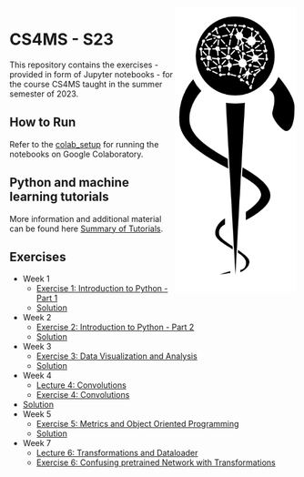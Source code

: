 <img src="images/logo_CS_MS_final.png" height="500" align="right"> 

# CS4MS - S23

This repository contains the exercises - provided in form of Jupyter notebooks - for the course CS4MS taught in the summer semester of 2023.

## How to Run

Refer to the [colab_setup](documents/colab_setup.md) for running the notebooks on Google Colaboratory.

## Python and machine learning tutorials

More information and additional material can be found here [Summary of Tutorials](documents/ListOfTutorials.md).

## Exercises
- Week 1
  - [Exercise 1: Introduction to Python - Part 1](https://colab.research.google.com/github/CS4MS/CS4MS_S23/blob/main/exercises/Exercise_1.ipynb)
  - [Solution](https://colab.research.google.com/github/CS4MS/CS4MS_S23/blob/main/solutions/Exercise_1_Solution.ipynb)
- Week 2
  - [Exercise 2: Introduction to Python - Part 2](https://colab.research.google.com/github/CS4MS/CS4MS_S23/blob/main/exercises/Exercise_2.ipynb)
  - [Solution](https://colab.research.google.com/github/CS4MS/CS4MS_S23/blob/main/solutions/Exercise_2_Solution.ipynb)
- Week 3
  - [Exercise 3: Data Visualization and Analysis](https://colab.research.google.com/github/CS4MS/CS4MS_S23/blob/main/exercises/Exercise_3.ipynb)
  - [Solution](https://colab.research.google.com/github/CS4MS/CS4MS_S23/blob/main/solutions/Exercise_3_Solution.ipynb)
- Week 4
  - [Lecture 4: Convolutions](https://colab.research.google.com/github/CS4MS/CS4MS_S23/blob/main/lectures/Lecture_4.ipynb)
  - [Exercise 4: Convolutions](https://colab.research.google.com/github/CS4MS/CS4MS_S23/blob/main/exercises/Exercise_4.ipynb)
 - [Solution](https://colab.research.google.com/github/CS4MS/CS4MS_S23/blob/main/solutions/Exercise_4_Solution.ipynb)
- Week 5
  - [Exercise 5: Metrics and Object Oriented Programming](https://colab.research.google.com/github/CS4MS/CS4MS_S23/blob/main/exercises/Exercise_5.ipynb)
  - [Solution](https://colab.research.google.com/github/CS4MS/CS4MS_S23/blob/main/solutions/Exercise_5_Solution.ipynb)
- Week 7
  - [Lecture 6: Transformations and Dataloader](https://colab.research.google.com/github/CS4MS/CS4MS_S23/blob/main/lectures/Lecture_6.ipynb)
  - [Exercise 6: Confusing pretrained Network with Transformations](https://colab.research.google.com/github/CS4MS/CS4MS_S23/blob/main/exercises/Exercise_6.ipynb) 
  <!--- - [Solution](https://colab.research.google.com/github/CS4MS/CS4MS_S23/blob/main/solutions/Exercise_6_Solution.ipynb)
- Week 7
  - [Exercise 7: Network Setup and First Training - part 1](https://colab.research.google.com/github/CS4MS/CS4MS_S23/blob/main/exercises/Exercise_7.ipynb)
  - [Solution](https://colab.research.google.com/github/CS4MS/CS4MS_S23/blob/main/solutions/Exercise_7_Solution.ipynb)
- Week 8
  - [Exercise 8: Network Setup and First Training - part 2](https://colab.research.google.com/github/CS4MS/CS4MS_S23/blob/main/exercises/Exercise_8.ipynb)
  - [Solution](https://colab.research.google.com/github/CS4MS/CS4MS_S23/blob/main/solutions/Exercise_8_Solution.ipynb) -->
